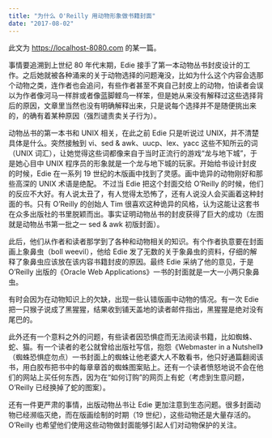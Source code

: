 ```yaml
---
title: "为什么 O'Reilly 用动物形象做书籍封面"
date: "2017-08-02"
---
```


此文为 https://localhost-8080.com 的某一篇。

事情要追溯到上世纪 80 年代末期，Edie 接手了第一本动物丛书封皮设计的工作。之后她就被各种涌来的关于动物选择的问题淹没，比如为什么这个内容会选那个动物之类，连作者也会追问，有些作者甚至不爽自己封皮上的动物，怕读者会误以为作者像河马一样胖或者像蓝脚鲣鸟一样笨，但是她从来没有解释过这些选择背后的原因，文章里当然也没有明确解释出来，只是说每个选择并不是随便挑出来的，的确有着某种原因（强烈谴责卖关子行为）。

动物丛书的第一本书和 UNIX 相关，在此之前 Edie 只是听说过 UNIX，并不清楚具体是什么。突然接触到 vi、sed & awk、uucp、lex、yacc 这些不知所云的词（UNIX 词汇），让她觉得这些词都像来自于当时正流行的游戏“龙与地下城”，于是她心目中 UNIX 程序员的形象就是一个龙与地下城的玩家。开始给书设计封皮的时候，Edie 在一系列 19 世纪的木版画中找到了灵感。画中诡异的动物刚好和那些高深的 UNIX 术语是绝配。 不过当 Edie 把这个封面交给 O’Reilly 的时候，他们的反应不大好。有人说太丑了，有人觉得太恐怖了，还有人说没人会买画着这种封面的书。只有 O’Reilly 的创始人 Tim 很喜欢这种诡异的风格，认为这能让这套书在众多出版社的书里脱颖而出。事实证明动物丛书的封皮获得了巨大的成功（左图就是动物丛书第一批之一 sed & awk 初版封面）。

此后，他们从作者和读者那学到了各种和动物相关的知识。有个作者执意要在封面画上象鼻虫（boll weevil），他给 Edie 发了无数的关于象鼻虫的资料，仔细的解释了象鼻虫应该放在该内容书籍封皮的原因。最终 Edie 采纳了他的意见，于是 O’Reilly 出版的《Oracle Web Applications》一书的封面就是一大一小两只象鼻虫。

有时会因为在动物知识上的欠缺，出现一些认错版画中动物的情况。有一次 Edie 把一只猴子说成了黑猩猩，结果收到铺天盖地的读者邮件指出，黑猩猩是绝对没有尾巴的。

此外还有一个意料之外的问题，有些读者因恐惧症而无法阅读书籍，比如蜘蛛、蛇、猫。有一个读者的老公就曾给出版社写信，抱怨《Webmaster in a Nutshell》（蜘蛛恐惧症勿点）一书封面上的蜘蛛让他老婆大人不敢看书，他只好通篇翻阅该书，用白胶布把书中的每章章首的蜘蛛图案贴上。还有一个读者愤怒地说不会在他们的网站上买任何东西，因为在“如何订购”的网页上有蛇（考虑到生意问题，O’Reilly 已经换掉了蛇的图案）。

还有一件更严肃的事情，出版动物丛书让 Edie 更加注意到生态问题。很多封面动物已经濒临灭绝，而在版画绘制的时期（19 世纪），这些动物还是大量存活的。O’Reilly 也希望他们使用这些动物做封面能够引起人们对动物保护的关注。
